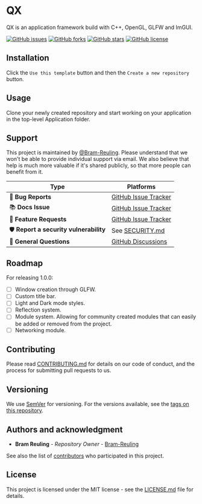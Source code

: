 # QX

QX is an application framework build with C++, OpenGL, GLFW and ImGUI.

[![GitHub issues](https://img.shields.io/github/issues/QX-Interactive/QX.svg)](https://github.com/QX-Interactive/QX/issues)
[![GitHub forks](https://img.shields.io/github/forks/QX-Interactive/QX.svg)](https://github.com/QX-Interactive/QX/network)
[![GitHub stars](https://img.shields.io/github/stars/QX-Interactive/QX.svg)](https://github.com/QX-Interactive/QX/stargazers)
[![GitHub license](https://img.shields.io/github/license/QX-Interactive/QX.svg)](https://github.com/QX-Interactive/QX/blob/main/LICENSE.md)

## Installation

Click the `Use this template` button and then the `Create a new repository` button.

## Usage

Clone your newly created repository and start working on your application in the top-level Application folder.

## Support

This project is maintained by [@Bram-Reuling](https://github.com/Bram-Reuling). Please understand that we won't be able to provide individual support via email. We also believe that help is much more valuable if it's shared publicly, so that more people can benefit from it.

| Type                                  | Platforms                                                               |
| ------------------------------------- | ----------------------------------------------------------------------- |
| 🚨 **Bug Reports**                    | [GitHub Issue Tracker](https://github.com/QX-Interactive/QX/issues)    |
| 📚 **Docs Issue**                     | [GitHub Issue Tracker](https://github.com/QX-Interactive/QX/issues)    |
| 🎁 **Feature Requests**               | [GitHub Issue Tracker](https://github.com/QX-Interactive/QX/issues)    |
| 🛡 **Report a security vulnerability** | See [SECURITY.md](SECURITY.md)                                         |
| 💬 **General Questions**              | [GitHub Discussions](https://github.com/QX-Interactive/QX/discussions) |

## Roadmap

For releasing 1.0.0:
- [ ] Window creation through GLFW.
- [ ] Custom title bar.
- [ ] Light and Dark mode styles.
- [ ] Reflection system.
- [ ] Module system. Allowing for community created modules that can easily be added or removed from the project.
- [ ] Networking module.

## Contributing

Please read [CONTRIBUTING.md](CONTRIBUTING.md) for details on our code of conduct, and the process for submitting pull requests to us.

## Versioning

We use [SemVer](http://semver.org/) for versioning. For the versions available, see the [tags on this repository](https://github.com/QX-Interactive/QX/tags).

## Authors and acknowledgment

- **Bram Reuling** - _Repository Owner_ - [Bram-Reuling](https://github.com/Bram-Reuling)

See also the list of [contributors](https://github.com/QX-Interactive/QX/graphs/contributors) who participated in this project.

## License

This project is licensed under the MIT license - see the [LICENSE.md](LICENSE.md) file for details.
